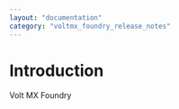 ```yaml
---
layout: "documentation"
category: "voltmx_foundry_release_notes"
---
```

                         

Introduction
============

Volt MX  Foundry
